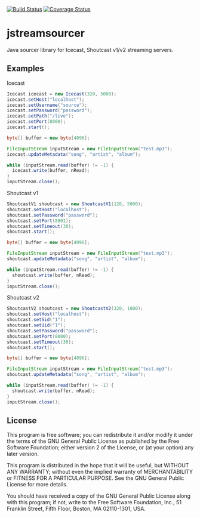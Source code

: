 [![Build Status](https://travis-ci.org/safchain/jstreamsourcer.png)](https://travis-ci.org/safchain/jstreamsourcer)
[![Coverage Status](https://coveralls.io/repos/safchain/jstreamsourcer/badge.png)](https://coveralls.io/r/safchain/jstreamsourcer)

jstreamsourcer
==============

Java sourcer library for Icecast, Shoutcast v1/v2 streaming servers.

Examples
--------

Icecast

```java
Icecast icecast = new Icecast(320, 5000);
icecast.setHost("localhost");
icecast.setUsername("source");
icecast.setPassword("password");
icecast.setPath("/live");
icecast.setPort(8000);
icecast.start();

byte[] buffer = new byte[4096];

FileInputStream inputStream = new FileInputStream("test.mp3");
icecast.updateMetadata("song", "artist", "album");

while (inputStream.read(buffer) != -1) {
  icecast.write(buffer, nRead);
}
inputStream.close();
```

Shoutcast v1

```java
ShoutcastV1 shoutcast = new ShoutcastV1(128, 5000);
shoutcast.setHost("localhost");
shoutcast.setPassword("password");
shoutcast.setPort(8001);
shoutcast.setTimeout(30);
shoutcast.start();

byte[] buffer = new byte[4096];

FileInputStream inputStream = new FileInputStream("test.mp3");
shoutcast.updateMetadata("song", "artist", "album");

while (inputStream.read(buffer) != -1) {
  shoutcast.write(buffer, nRead);
}
inputStream.close();
```

Shoutcast v2

```java
ShoutcastV2 shoutcast = new ShoutcastV2(320, 1000);
shoutcast.setHost("localhost");
shoutcast.setSid("1");
shoutcast.setUid("1");
shoutcast.setPassword("password");
shoutcast.setPort(8000);
shoutcast.setTimeout(30);
shoutcast.start();

byte[] buffer = new byte[4096];

FileInputStream inputStream = new FileInputStream("test.mp3");
shoutcast.updateMetadata("song", "artist", "album");

while (inputStream.read(buffer) != -1) {
  shoutcast.write(buffer, nRead);
}
inputStream.close();
```

License
-------

This program is free software; you can redistribute it and/or modify it under the terms of the
GNU General Public License as published by the Free Software Foundation; either version 2 of the
License, or (at your option) any later version.

This program is distributed in the hope that it will be useful, but WITHOUT ANY WARRANTY; without
even the implied warranty of MERCHANTABILITY or FITNESS FOR A PARTICULAR PURPOSE. See the GNU
General Public License for more details.

You should have received a copy of the GNU General Public License along with this program; if
not, write to the Free Software Foundation, Inc., 51 Franklin Street, Fifth Floor, Boston, MA
02110-1301, USA.